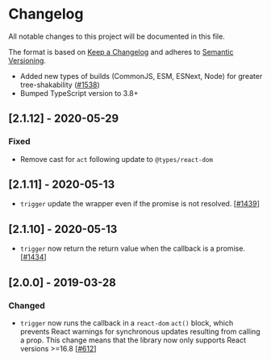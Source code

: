 # Changelog

All notable changes to this project will be documented in this file.

The format is based on [Keep a Changelog](http://keepachangelog.com/en/1.0.0/)
and adheres to [Semantic Versioning](http://semver.org/spec/v2.0.0.html).

<!-- ## [Unreleased] -->

- Added new types of builds (CommonJS, ESM, ESNext, Node) for greater tree-shakability ([#1538](https://github.com/Shopify/quilt/pull/1538))
- Bumped TypeScript version to 3.8+

## [2.1.12] - 2020-05-29

### Fixed

- Remove cast for `act` following update to `@types/react-dom`

## [2.1.11] - 2020-05-13

- `trigger` update the wrapper even if the promise is not resolved. [[#1439](https://github.com/Shopify/quilt/pull/1439)]

## [2.1.10] - 2020-05-13

- `trigger` now return the return value when the callback is a promise. [[#1434](https://github.com/Shopify/quilt/pull/1434)]

## [2.0.0] - 2019-03-28

### Changed

- `trigger` now runs the callback in a `react-dom` `act()` block, which prevents React warnings for synchronous updates resulting from calling a prop. This change means that the library now only supports React versions >=16.8 [[#612](https://github.com/Shopify/quilt/pull/612)]
